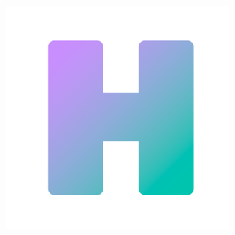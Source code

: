 <link type="text/css" rel="stylesheet" href="/stylesheets/main.css" />

<div id=logo_stack>
  <img class=icon src='/media/icon-1024.png'/>
</div>
